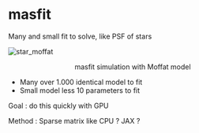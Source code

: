 # masfit

Many and small fit to solve, like PSF of stars

![star_moffat](https://github.com/user-attachments/assets/3c99fbd4-3d00-4ebb-b2dc-6530ca4d2e03)
<p align="center">
masfit simulation with Moffat model
</p>





* Many over 1.000 identical model to fit
* Small model less 10 parameters to fit

Goal : do this quickly with GPU 

Method : Sparse matrix like CPU ? JAX ?

